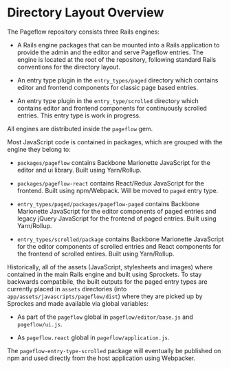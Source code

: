 # Directory Layout Overview

The Pageflow repository consists three Rails engines:

* A Rails engine packages that can be mounted into a Rails application
  to provide the admin and the editor and serve Pageflow entries. The
  engine is located at the root of the repository, following standard
  Rails conventions for the directory layout.

* An entry type plugin in the `entry_types/paged` directory which
  contains editor and frontend components for classic page based
  entries.

* An entry type plugin in the `entry_type/scrolled` directory which
  contains editor and frontend components for continuously scrolled
  entries. This entry type is work in progress.

All engines are distributed inside the `pageflow` gem.

Most JavaScript code is contained in packages, which are grouped with
the engine they belong to:

* `packages/pageflow` contains Backbone Marionette JavaScript for the
  editor and ui library. Built using Yarn/Rollup.

* `packages/pageflow-react` contains React/Redux JavaScript for the
  frontend. Built using npm/Webpack. Will be moved to `paged` entry
  type.

* `entry_types/paged/packages/pageflow-paged` contains Backbone
  Marionette JavaScript for the editor components of paged entries and
  legacy jQuery JavaScript for the frontend of paged entries. Built
  using Yarn/Rollup.

* `entry_types/scrolled/package` contains Backbone Marionette
  JavaScript for the editor components of scrolled entries and React
  components for the frontend of scrolled entires. Built using
  Yarn/Rollup.

Historically, all of the assets (JavaScript, stylesheets and images)
where contained in the main Rails engine and built using Sprockets. To
stay backwards compatibile, the built outputs for the paged entry
types are currently placed in `assets` directories (into
`app/assets/javascripts/pageflow/dist`) where they are picked up by
Sprockes and made available via global variables:

* As part of the `pageflow` global in `pageflow/editor/base.js` and
  `pageflow/ui.js`.

* As `pageflow.react` global in `pageflow/application.js`.

The `pageflow-entry-type-scrolled` package will eventually be
published on npm and used directly from the host application using
Webpacker.
